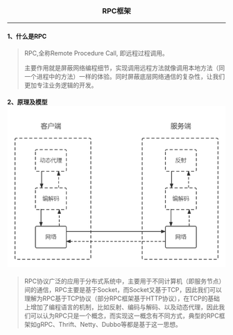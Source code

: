 <h3>
<div align = "center">RPC框架</div>
</h3>


---

#### 1、什么是RPC

>RPC,全称Remote Procedure Call, 即远程过程调用。
>
>主要作用就是屏蔽网络编程细节，实现调用远程方法就像调用本地方法（同一个进程中的方法）一样的体验。同时屏蔽底层网络通信的复杂性，让我们更加专注业务逻辑的开发。

####  2、原理及模型![1](model.png)

>RPC协议广泛的应用于分布式系统中，主要用于不同计算机（即服务节点）间的通信，RPC主要是基于Socket，而Socket又基于TCP，因此我们可以理解为RPC基于TCP协议（部分RPC框架基于HTTP协议），在TCP的基础上增加了编程语言的机制，比如反射、编码与解码、以及动态代理，因此我们可以认为RPC只是一个概念，而实现这一概念有不同方式，典型的RPC框架如gRPC、Thrift、Netty、Dubbo等都是基于这一思想。


